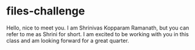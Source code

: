 files-challenge
===============

Hello, nice to meet you. I am Shrinivas Kopparam Ramanath, but you can refer to me as Shrini for short. I am excited to be working with you in this class and am looking forward for a great quarter.